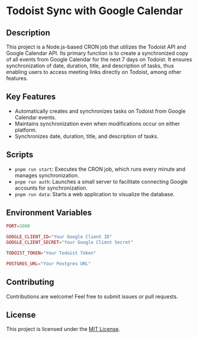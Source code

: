 # Todoist Sync with Google Calendar

## Description
This project is a Node.js-based CRON job that utilizes the Todoist API and Google Calendar API. Its primary function is to create a synchronized copy of all events from Google Calendar for the next 7 days on Todoist. It ensures synchronization of date, duration, title, and description of tasks, thus enabling users to access meeting links directly on Todoist, among other features.

## Key Features
- Automatically creates and synchronizes tasks on Todoist from Google Calendar events.
- Maintains synchronization even when modifications occur on either platform.
- Synchronizes date, duration, title, and description of tasks.

## Scripts
- `pnpm run start`: Executes the CRON job, which runs every minute and manages synchronization.
- `pnpm run auth`: Launches a small server to facilitate connecting Google accounts for synchronization.
- `pnpm run data`: Starts a web application to visualize the database.

## Environment Variables
```php
PORT=3000

GOOGLE_CLIENT_ID="Your Google Client ID"
GOOGLE_CLIENT_SECRET="Your Google Client Secret"

TODOIST_TOKEN="Your Todoist Token"

POSTGRES_URL="Your Postgres URL"
```

## Contributing
Contributions are welcome! Feel free to submit issues or pull requests.

## License
This project is licensed under the [MIT License](./LICENSE).